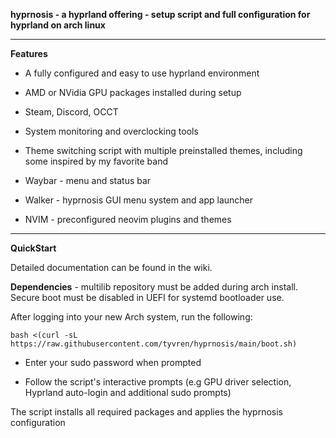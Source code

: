 **hyprnosis - a hyprland offering - setup script and full configuration for hyprland on arch linux**

-----------------------------------------------------------------------

**Features**

- A fully configured and easy to use hyprland environment
- AMD or NVidia GPU packages installed during setup
- Steam, Discord, OCCT
- System monitoring and overclocking tools
- Theme switching script with multiple preinstalled themes, including some inspired by my favorite band

- Waybar - menu and status bar
- Walker - hyprnosis GUI menu system and app launcher
- NVIM - preconfigured neovim plugins and themes

----------------------------------------------------------------------

**QuickStart**

Detailed documentation can be found in the wiki.

**Dependencies** - multilib repository must be added during arch install. Secure boot must be disabled in UEFI for systemd bootloader use.

After logging into your new Arch system, run the following:

    bash <(curl -sL https://raw.githubusercontent.com/tyvren/hyprnosis/main/boot.sh)

- Enter your sudo password when prompted

- Follow the script's interactive prompts (e.g GPU driver selection, Hyprland auto-login and additional sudo prompts)

The script installs all required packages and applies the hyprnosis configuration
